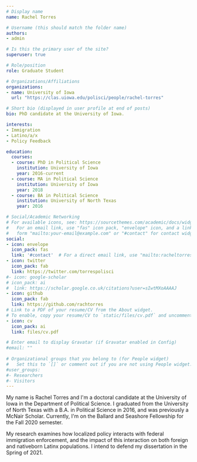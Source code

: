 ```yaml
---
# Display name
name: Rachel Torres

# Username (this should match the folder name)
authors:
- admin

# Is this the primary user of the site?
superuser: true

# Role/position
role: Graduate Student

# Organizations/Affiliations
organizations:
- name: University of Iowa
  url: "https://clas.uiowa.edu/polisci/people/rachel-torres"

# Short bio (displayed in user profile at end of posts)
bio: PhD candidate at the University of Iowa.

interests:
- Immigration
- Latino/a/x
- Policy Feedback

education:
  courses:
  - course: PhD in Political Science
    institution: University of Iowa
    year: 2016-current
  - course: MA in Political Science
    institution: University of Iowa
    year: 2018
  - course: BA in Political Science
    institution: University of North Texas
    year: 2016

# Social/Academic Networking
# For available icons, see: https://sourcethemes.com/academic/docs/widgets/#icons
#   For an email link, use "fas" icon pack, "envelope" icon, and a link in the
#   form "mailto:your-email@example.com" or "#contact" for contact widget.
social:
- icon: envelope
  icon_pack: fas
  link: '#contact'  # For a direct email link, use "mailto:racheltorres@uiowa.edu".
- icon: twitter
  icon_pack: fab
  link: https://twitter.com/torrespolisci
#- icon: google-scholar
# icon_pack: ai
#  link: https://scholar.google.co.uk/citations?user=sIwtMXoAAAAJ
- icon: github
  icon_pack: fab
  link: https://github.com/rachtorres
# Link to a PDF of your resume/CV from the About widget.
# To enable, copy your resume/CV to `static/files/cv.pdf` and uncomment the lines below.  
- icon: cv
  icon_pack: ai
  link: files/cv.pdf

# Enter email to display Gravatar (if Gravatar enabled in Config)
#email: ""
  
# Organizational groups that you belong to (for People widget)
#   Set this to `[]` or comment out if you are not using People widget.  
#user_groups:
#- Researchers
#- Visitors
---
```


My name is Rachel Torres and I'm a doctoral candidate at the University of Iowa in the Department of Political Science. I graduated from the University of North Texas with a B.A. in Political Science in 2016, and was previously a McNair Scholar. Currently, I'm on the Ballard and Seashore Fellowship for the Fall 2020 semester.

My research examines how localized policy interacts with federal immigration enforcement, and the impact of this interaction on both foreign and nativeborn Latinx populations. I intend to defend my dissertation in the Spring of 2021.
